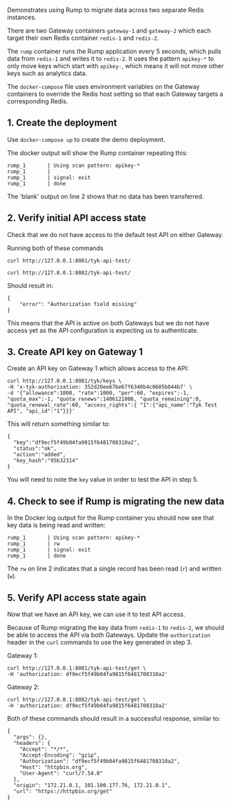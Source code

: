 Demonstrates using Rump to migrate data across two separate Redis instances.

There are two Gateway containers `gateway-1` and `gateway-2` which each target their own Redis container `redis-1` and `redis-2`.

The `rump` container runs the Rump application every 5 seconds, which pulls data from `redis-1` and writes it to `redis-2`. It uses the pattern `apikey-*` to only move keys which start with `apikey-`, which means it will not move other keys such as analytics data.

The `docker-compose` file uses environment variables on the Gateway containers to override the Redis host setting so that each Gateway targets a corresponding Redis.

## 1. Create the deployment

Use `docker-compose up` to create the demo deployment.

The docker output will show the Rump container repeating this:

```
rump_1       | Using scan pattern: apikey-*
rump_1       |
rump_1       | signal: exit
rump_1       | done
```

The 'blank' output on line 2 shows that no data has been transferred.

## 2. Verify initial API access state

Check that we do not have access to the default test API on either Gateway.

Running both of these commands

```
curl http://127.0.0.1:8081/tyk-api-test/
```

```
curl http://127.0.0.1:8082/tyk-api-test/
```

Should result in:

```
{
    "error": "Authorization field missing"
}
```

This means that the API is active on both Gateways but we do not have access yet as the API configuration is expecting us to authenticate.

## 3. Create API key on Gateway 1

Create an API key on Gateway 1 which allows access to the API:

```
curl http://127.0.0.1:8081/tyk/keys \
-H 'x-tyk-authorization: 352d20ee67be67f6340b4c0605b044b7' \
-d '{"allowance":1000, "rate":1000, "per":60, "expires":-1, "quota_max":-1, "quota_renews":1406121006, "quota_remaining":0, "quota_renewal_rate":60, "access_rights":{ "1":{"api_name":"Tyk Test API", "api_id":"1"}}}'
```

This will return something similar to:

```
{
  "key":"df9ecf5f49b04fa9815f6481708310a2",
  "status":"ok",
  "action":"added",
  "key_hash":"95b32314"
}
```

You will need to note the `key` value in order to test the API in step 5.

## 4. Check to see if Rump is migrating the new data

In the Docker log output for the Rump container you should now see that key data is being read and written:

```
rump_1       | Using scan pattern: apikey-*
rump_1       | rw
rump_1       | signal: exit
rump_1       | done
```

The `rw` on line 2 indicates that a single record has been read (`r`) and written (`w`).

## 5. Verify API access state again

Now that we have an API key, we can use it to test API access. 

Because of Rump migrating the key data from `redis-1` to `redis-2`, we should be able to access the API via both Gateways. Update the `authorization` header in the `curl` commands to use the key generated in step 3.

Gateway 1:

```
curl http://127.0.0.1:8081/tyk-api-test/get \
-H 'authorization: df9ecf5f49b04fa9815f6481708310a2'
```

Gateway 2:

```
curl http://127.0.0.1:8082/tyk-api-test/get \
-H 'authorization: df9ecf5f49b04fa9815f6481708310a2'
```

Both of these commands should result in a successful response, similar to:

```
{
  "args": {},
  "headers": {
    "Accept": "*/*",
    "Accept-Encoding": "gzip",
    "Authorization": "df9ecf5f49b04fa9815f6481708310a2",
    "Host": "httpbin.org",
    "User-Agent": "curl/7.54.0"
  },
  "origin": "172.21.0.1, 101.100.177.76, 172.21.0.1",
  "url": "https://httpbin.org/get"
}
```